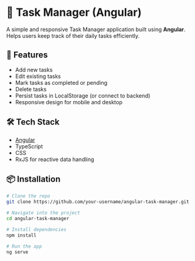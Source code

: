 # 📝 Task Manager (Angular)

A simple and responsive Task Manager application built using **Angular**. Helps users keep track of their daily tasks efficiently.

## 🚀 Features

- Add new tasks
- Edit existing tasks
- Mark tasks as completed or pending
- Delete tasks
- Persist tasks in LocalStorage (or connect to backend)
- Responsive design for mobile and desktop

## 🛠 Tech Stack

- [Angular](https://angular.io/)
- TypeScript
- CSS
- RxJS for reactive data handling

## 📦 Installation

```bash
# Clone the repo
git clone https://github.com/your-username/angular-task-manager.git

# Navigate into the project
cd angular-task-manager

# Install dependencies
npm install

# Run the app
ng serve
```

